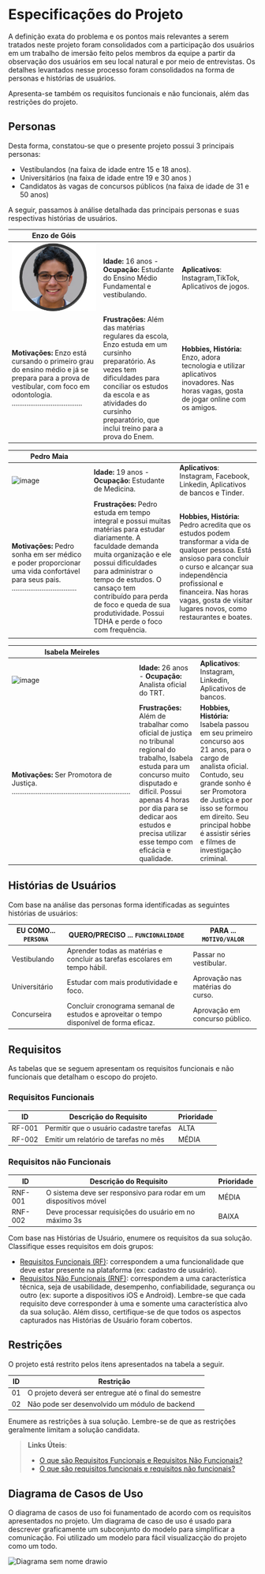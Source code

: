 # Especificações do Projeto


A definição exata do problema e os pontos mais relevantes a serem tratados neste projeto foram consolidados com a participação dos usuários em um trabalho de imersão feito pelos membros da equipe a partir da observação dos usuários em seu local natural e por meio de entrevistas. Os detalhes levantados nesse processo foram consolidados na forma de personas e histórias de usuários.


Apresenta-se também os requisitos funcionais e não funcionais, além das restrições do projeto.

## Personas

Desta forma, constatou-se que o presente projeto possui 3 principais personas:

- Vestibulandos (na faixa de idade entre 15 e 18 anos).
- Universitários (na faixa de idade entre 19 e 30 anos )
- Candidatos às vagas de concursos públicos (na faixa de idade de 31 e 50 anos)

A seguir, passamos à análise detalhada das principais personas e suas respectivas histórias de usuários.

| Enzo de Góis                                                                                                                                                                        |                                                                                                                                                                                                                                                    |                                                                                                                                        |
|-------------------------------------------------------------------------------------------------------------------------------------------------------------------------------------|----------------------------------------------------------------------------------------------------------------------------------------------------------------------------------------------------------------------------------------------------|----------------------------------------------------------------------------------------------------------------------------------------|
| ![img_1.png](img_1.png)                                                                                                                                                             | **Idade:** 16  anos - **Ocupação:** Estudante do Ensino Médio Fundamental e vestibulando.                                                                                                                                                          | **Aplicativos**: Instagram,TikTok, Aplicativos de jogos.                                                                                   |
| **Motivações:**  Enzo está cursando o primeiro grau do ensino médio e já se prepara para a prova de vestibular, com foco em odontologia.<br/>...................................... | **Frustrações:** Além das matérias regulares da escola, Enzo estuda em um cursinho preparatório. As vezes tem dificuldades para conciliar os estudos da escola e as atividades do cursinho preparatório, que inclui treino para a prova do Enem.   | **Hobbies, História:** Enzo, adora tecnologia e utilizar aplicativos inovadores. Nas horas vagas, gosta de jogar online com os amigos. | 


| Pedro Maia                                                                                                                               |                                                                                                                                                                                                                                                                                                                               |                                                                                                                                                                                                                                                                           |
|------------------------------------------------------------------------------------------------------------------------------------------|-------------------------------------------------------------------------------------------------------------------------------------------------------------------------------------------------------------------------------------------------------------------------------------------------------------------------------|---------------------------------------------------------------------------------------------------------------------------------------------------------------------------------------------------------------------------------------------------------------------------|
| ![image](https://user-images.githubusercontent.com/78277341/185220156-641e9873-053b-4289-9bcb-1a4c0aa7da00.png)                          | **Idade:** 19  anos - **Ocupação:** Estudante de Medicina.                                                                                                                                                                                                                                                                    | **Aplicativos**: Instagram, Facebook, Linkedin, Aplicativos de bancos e Tinder.                                                                                                                                                                                           |
| **Motivações:**  Pedro sonha em ser médico e poder proporcionar uma vida confortável para seus pais. ................................... | **Frustrações:** Pedro estuda em tempo integral e possui muitas matérias para estudar diariamente. A faculdade demanda muita organização e ele possui dificuldades para administrar o tempo de estudos. O cansaço tem contribuído para perda de foco e queda de sua produtividade. Possui TDHA e perde o foco com frequência. | **Hobbies, História:** Pedro acredita que os estudos podem transformar a vida de qualquer pessoa. Está ansioso para concluir o curso e alcançar sua independência profissional e financeira. Nas horas vagas, gosta de visitar lugares novos, como restaurantes e boates. |
|                                                                                                                                          |                                                                                                                                                                                                                                                                                                                               |                                                                                                                                                                                                                                                                           |


| Isabela Meireles                                                                                                |                                                                                                                                                                                                                                                                           |                                                                                                                                                                                                                                                                              |
|-----------------------------------------------------------------------------------------------------------------|---------------------------------------------------------------------------------------------------------------------------------------------------------------------------------------------------------------------------------------------------------------------------|------------------------------------------------------------------------------------------------------------------------------------------------------------------------------------------------------------------------------------------------------------------------------|
| ![image](https://user-images.githubusercontent.com/78277341/185224289-3ba94bd9-90e9-4836-8d19-7e7c4022eb23.png) | **Idade:** 26  anos - **Ocupação:** Analista oficial do TRT.                                                                                                                                                                                                              | **Aplicativos**: Instagram, Linkedin, Aplicativos de bancos.                                                                                                                                                                                                                 |
| **Motivações:** Ser Promotora de Justiça. ................................................................      | **Frustrações:** Além de trabalhar como oficial de justiça no tribunal regional do trabalho, Isabela estuda para um concurso muito disputado e difícil. Possui apenas 4 horas por dia para se dedicar aos estudos e precisa utilizar esse tempo com eficácia e qualidade. | **Hobbies, História:** Isabela passou em seu primeiro concurso aos 21 anos, para o cargo de analista oficial. Contudo, seu grande sonho é ser Promotora de Justiça e por isso se formou em direito. Seu principal hobbe é assistir séries e filmes de investigação criminal. | 


## Histórias de Usuários

Com base na análise das personas forma identificadas as seguintes histórias de usuários:

| EU COMO... `PERSONA` | QUERO/PRECISO ... `FUNCIONALIDADE`                                                      | PARA ... `MOTIVO/VALOR`          |
|----------------------|-----------------------------------------------------------------------------------------|----------------------------------|
| Vestibulando         | Aprender todas as matérias e concluir as tarefas escolares em tempo hábil.              | Passar no vestibular.            |
| Universitário        | Estudar com mais produtividade e foco.                                                  | Aprovação nas matérias do curso. |
| Concurseira          | Concluir cronograma semanal de estudos e aproveitar o tempo disponível de forma eficaz. | Aprovação em concurso público.   |

## Requisitos

As tabelas que se seguem apresentam os requisitos funcionais e não funcionais que detalham o escopo do projeto.

### Requisitos Funcionais

|ID    | Descrição do Requisito  | Prioridade |
|------|-----------------------------------------|----|
|RF-001| Permitir que o usuário cadastre tarefas | ALTA | 
|RF-002| Emitir um relatório de tarefas no mês   | MÉDIA |

### Requisitos não Funcionais

|ID     | Descrição do Requisito  |Prioridade |
|-------|-------------------------|----|
|RNF-001| O sistema deve ser responsivo para rodar em um dispositivos móvel | MÉDIA | 
|RNF-002| Deve processar requisições do usuário em no máximo 3s |  BAIXA | 

Com base nas Histórias de Usuário, enumere os requisitos da sua solução. Classifique esses requisitos em dois grupos:

- [Requisitos Funcionais
 (RF)](https://pt.wikipedia.org/wiki/Requisito_funcional):
 correspondem a uma funcionalidade que deve estar presente na
  plataforma (ex: cadastro de usuário).
- [Requisitos Não Funcionais
  (RNF)](https://pt.wikipedia.org/wiki/Requisito_n%C3%A3o_funcional):
  correspondem a uma característica técnica, seja de usabilidade,
  desempenho, confiabilidade, segurança ou outro (ex: suporte a
  dispositivos iOS e Android).
Lembre-se que cada requisito deve corresponder à uma e somente uma
característica alvo da sua solução. Além disso, certifique-se de que
todos os aspectos capturados nas Histórias de Usuário foram cobertos.

## Restrições

O projeto está restrito pelos itens apresentados na tabela a seguir.

|ID| Restrição                                             |
|--|-------------------------------------------------------|
|01| O projeto deverá ser entregue até o final do semestre |
|02| Não pode ser desenvolvido um módulo de backend        |


Enumere as restrições à sua solução. Lembre-se de que as restrições geralmente limitam a solução candidata.

> **Links Úteis**:
> - [O que são Requisitos Funcionais e Requisitos Não Funcionais?](https://codificar.com.br/requisitos-funcionais-nao-funcionais/)
> - [O que são requisitos funcionais e requisitos não funcionais?](https://analisederequisitos.com.br/requisitos-funcionais-e-requisitos-nao-funcionais-o-que-sao/)

## Diagrama de Casos de Uso

O diagrama de casos de uso foi funamentado de acordo com os requisitos apresentados no projeto. Um diagrama de caso de uso é usado para descrever graficamente um subconjunto do modelo para simplificar a comunicação. Foi utilizado um modelo para fácil visualizacçäo do projeto como um todo.

![Diagrama sem nome drawio](https://user-images.githubusercontent.com/75712250/184796855-979b3137-545e-44c1-91f4-f712e1aad14f.png)

